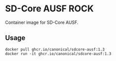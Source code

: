 # SD-Core AUSF ROCK

Container image for SD-Core AUSF.

## Usage

```console
docker pull ghcr.io/canonical/sdcore-ausf:1.3
docker run -it ghcr.io/canonical/sdcore-ausf:1.3
```
